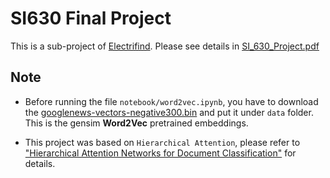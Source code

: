# SI630 Final Project

This is a sub-project of [Electrifind](https://github.com/priest-yang/Electrifind). Please see details in [SI_630_Project.pdf](SI_630_Project.pdf)


## Note
- Before running the file ``notebook/word2vec.ipynb``, you have to download the [googlenews-vectors-negative300.bin](https://drive.google.com/file/d/0B7XkCwpI5KDYNlNUTTlSS21pQmM/view?resourcekey=0-wjGZdNAUop6WykTtMip30g) and put it under ``data`` folder. This is the gensim **Word2Vec** pretrained embeddings. 

- This project was based on ``Hierarchical Attention``, please refer to ["Hierarchical Attention Networks for Document Classification"](https://www.cs.cmu.edu/~./hovy/papers/16HLT-hierarchical-attention-networks.pdf) for details.
